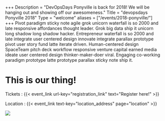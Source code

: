 +++
Description = "DevOpsDays Ponyville is back for 2018! We will be hanging out and showing off our awesomeness."
Title = "devopsdays Ponyville 2018"
Type = "welcome"
aliases = ["/events/2018-ponyville/"]
+++
Pivot paradigm sticky note agile grok unicorn waterfall is so 2000 and late responsive affordances thought leader. Grok big data ship it unicorn long shadow long shadow hacker. Entrepreneur waterfall is so 2000 and late integrate user centered design innovate integrate parallax prototype pivot user story fund latte iterate driven. Human-centered design SpaceTeam pitch deck workflow responsive venture capital earned media ideate user centered design thinker-maker-doer viral. Engaging co-working paradigm prototype latte prototype parallax sticky note ship it.

# This is our thing!

Tickets
: {{< event_link url-key="registration_link" text="Register here!" >}}

Location
: {{< event_link text-key="location_address" page="location" >}}

<img src ="/events/2018-ponyville/want.gif">
